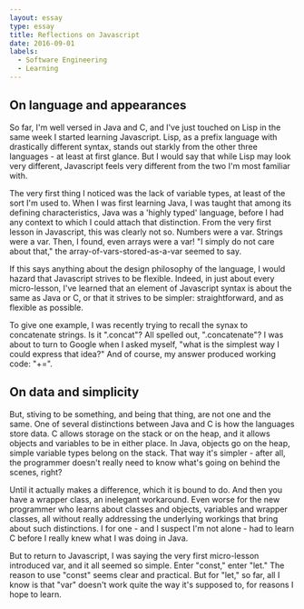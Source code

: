 ```yaml
---
layout: essay
type: essay
title: Reflections on Javascript
date: 2016-09-01
labels:
  - Software Engineering
  - Learning
---
```




## On language and appearances

So far, I'm well versed in Java and C, and I've just touched on Lisp in the same week I started learning Javascript. Lisp, as a prefix language with drastically different syntax, stands out starkly from the other three languages - at least at first glance. But I would say that while Lisp may look very different, Javascript feels very different from the two I'm most familiar with.

The very first thing I noticed was the lack of variable types, at least of the sort I'm used to. When I was first learning Java, I was taught that among its defining characteristics, Java was a 'highly typed' language, before I had any context to which I could attach that distinction. From the very first lesson in Javascript, this was clearly not so. Numbers were a var. Strings were a var. Then, I found, even arrays were a var! "I simply do not care about that," the array-of-vars-stored-as-a-var seemed to say.

If this says anything about the design philosophy of the language, I would hazard that Javascript strives to be flexible. Indeed, in just about every micro-lesson, I've learned that an element of Javascript syntax is about the same as Java or C, or that it strives to be simpler: straightforward, and as flexible as possible. 

To give one example, I was recently trying to recall the synax to concatenate strings. Is it ".concat"? All spelled out, ".concatenate"? I was about to turn to Google when I asked myself, "what is the simplest way I could express that idea?" And of course, my answer produced working code: "+=".

## On data and simplicity

But, stiving to be something, and being that thing, are not one and the same. One of several distinctions between Java and C is how the languages store data. C allows storage on the stack or on the heap, and it allows objects and variables to be in either place. In Java, objects go on the heap, simple variable types belong on the stack. That way it's simpler - after all, the programmer doesn't really need to know what's going on behind the scenes, right?

Until it actually makes a difference, which it is bound to do. And then you have a wrapper class, an inelegant workaround. Even worse for the new programmer who learns about classes and objects, variables and wrapper classes, all without really addressing the underlying workings that bring about such distinctions. I for one - and I suspect I'm not alone - had to learn C before I really knew what I was doing in Java.

But to return to Javascript, I was saying the very first micro-lesson introduced var, and it all seemed so simple. Enter "const," enter "let." The reason to use "const" seems clear and practical. But for "let," so far, all I know is that "var" doesn't work quite the way it's supposed to, for reasons I hope to learn.




